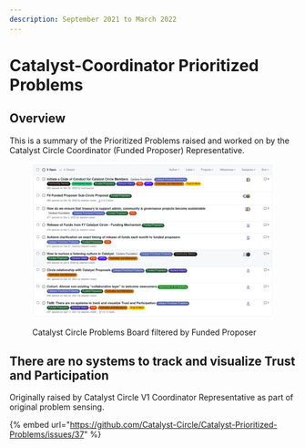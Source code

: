 ```yaml
---
description: September 2021 to March 2022
---
```


# Catalyst-Coordinator Prioritized Problems

## Overview

This is a summary of the Prioritized Problems raised and worked on by the Catalyst Circle Coordinator (Funded Proposer) Representative.

<figure><img src="../.gitbook/assets/Screenshot from 2023-04-10 22-52-56.png" alt=""><figcaption><p>Catalyst Circle Problems Board filtered by Funded Proposer</p></figcaption></figure>

## There are no systems to track and visualize Trust and Participation

Originally raised by Catalyst Circle V1 Coordinator Representative as part of original problem sensing.

{% embed url="https://github.com/Catalyst-Circle/Catalyst-Prioritized-Problems/issues/37" %}
